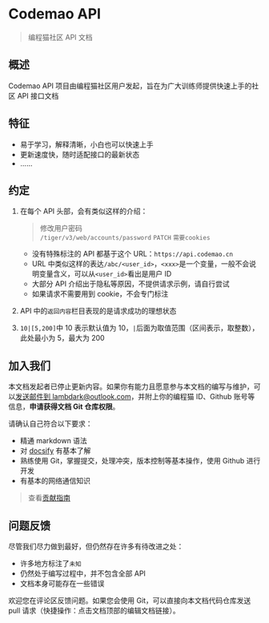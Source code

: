 # Codemao API

> 编程猫社区 API 文档

## 概述

Codemao API 项目由编程猫社区用户发起，旨在为广大训练师提供快速上手的社区 API 接口文档

## 特征

- 易于学习，解释清晰，小白也可以快速上手
- 更新速度快，随时适配接口的最新状态
- ......

## 约定

1. 在每个 API 头部，会有类似这样的介绍：

   > 修改用户密码  
   > `/tiger/v3/web/accounts/password` `PATCH` `需要cookies`

   - 没有特殊标注的 API 都基于这个 URL：`https://api.codemao.cn`
   - URL 中类似这样的表达`/abc/<user_id>`，`<xxx>`是一个变量，一般不会说明变量含义，可以从`<user_id>`看出是用户 ID
   - 大部分 API 介绍出于隐私等原因，不提供请求示例，请自行尝试
   - 如果请求不需要用到 cookie，不会专门标注

2. API 中的`返回内容`栏目表现的是请求成功的理想状态
3. `10|[5,200]`中 10 表示默认值为 10，`|`后面为取值范围（区间表示，取整数），此处最小为 5，最大为 200

## 加入我们

本文档发起者已停止更新内容。如果你有能力且愿意参与本文档的编写与维护，可以[发送邮件到 lambdark@outlook.com](mailto:lambdark@outlook.com)，并附上你的编程猫 ID、Github 账号等信息，**申请获得文档 Git 仓库权限**。

请确认自己符合以下要求：

- 精通 markdown 语法
- 对 [docsify](https://docsify.js.org/#/zh-cn/) 有基本了解
- 熟练使用 Git，掌握提交，处理冲突，版本控制等基本操作，使用 Github 进行开发
- 有基本的网络通信知识

> 查看[贡献指南](/CONTRIBUTING.md)

## 问题反馈

尽管我们尽力做到最好，但仍然存在许多有待改进之处：

- 许多地方标注了`未知`
- 仍然处于编写过程中，并不包含全部 API
- 文档本身可能存在一些错误

欢迎您在评论区反馈问题。如果您会使用 Git，可以直接向本文档代码仓库发送 pull 请求（快捷操作：点击文档顶部的编辑文档链接）。

